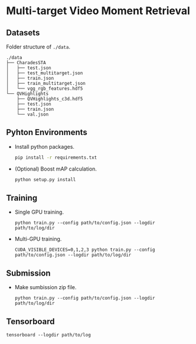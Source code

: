 # Multi-target Video Moment Retrieval

## Datasets
Folder structure of `./data`.
```
./data
├── CharadesSTA
│   ├── test.json
│   ├── test_multitarget.json
│   ├── train.json
│   ├── train_multitarget.json
│   └── vgg_rgb_features.hdf5
└── QVHighlights
    ├── QVHighlights_c3d.hdf5
    ├── test.json
    ├── train.json
    └── val.json
```

## Pyhton Environments
- Install python packages.
    ```bash
    pip install -r requirements.txt
    ```
- (Optional) Boost mAP calculation.
    ```bash
    python setup.py install
    ```

## Training
- Single GPU training.
    ```
    python train.py --config path/to/config.json --logdir path/to/log/dir
    ```

- Multi-GPU training.
    ```
    CUDA_VISIBLE_DEVICES=0,1,2,3 python train.py --config path/to/config.json --logdir path/to/log/dir
    ```

## Submission
- Make sumbission zip file.
    ```
    python train.py --config path/to/config.json --logdir path/to/log/dir
    ```

## Tensorboard
```
tensorboard --logdir path/to/log
```
